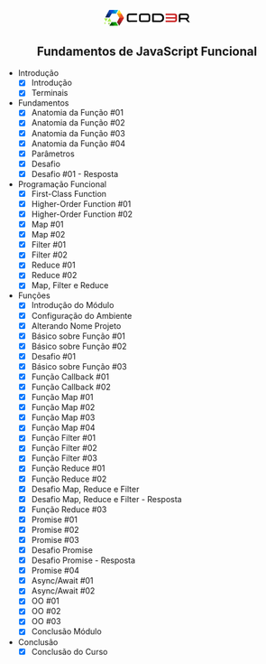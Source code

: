 <p align="center">
    <a href="https://unform.dev">
        <img src="logo.png" width="30%" />
    </a>
</p>

<h2 align="center">Fundamentos de JavaScript Funcional</h2>


<!--ts-->
* Introdução
    - [x] Introdução
    - [x] Terminais
* Fundamentos
    - [x] Anatomia da Função #01
    - [x] Anatomia da Função #02
    - [x] Anatomia da Função #03
    - [x] Anatomia da Função #04
    - [x] Parâmetros
    - [x] Desafio
    - [x] Desafio #01 - Resposta
* Programação Funcional
    - [x] First-Class Function
    - [x] Higher-Order Function #01
    - [x] Higher-Order Function #02
    - [x] Map #01
    - [x] Map #02
    - [x] Filter #01
    - [x] Filter #02
    - [x] Reduce #01
    - [x] Reduce #02
    - [x] Map, Filter e Reduce
* Funções
    - [x] Introdução do Módulo
    - [x] Configuração do Ambiente
    - [x] Alterando Nome Projeto
    - [x] Básico sobre Função #01
    - [x] Básico sobre Função #02
    - [x] Desafio #01
    - [x] Básico sobre Função #03
    - [x] Função Callback #01
    - [x] Função Callback #02
    - [x] Função Map #01
    - [x] Função Map #02
    - [x] Função Map #03
    - [x] Função Map #04
    - [x] Função Filter #01
    - [x] Função Filter #02
    - [x] Função Filter #03
    - [x] Função Reduce #01
    - [x] Função Reduce #02
    - [x] Desafio Map, Reduce e Filter
    - [x] Desafio Map, Reduce e Filter - Resposta
    - [x] Função Reduce #03
    - [x] Promise #01
    - [x] Promise #02
    - [x] Promise #03
    - [x] Desafio Promise
    - [x] Desafio Promise - Resposta
    - [x] Promise #04
    - [x] Async/Await #01
    - [x] Async/Await #02
    - [x] OO #01
    - [x] OO #02
    - [x] OO #03
    - [x] Conclusão Módulo
* Conclusão
    - [x] Conclusão do Curso
<!--te-->
